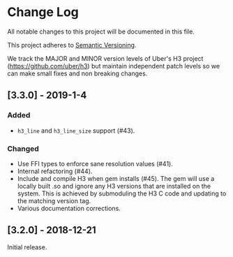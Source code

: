 # Change Log

All notable changes to this project will be documented in this file.

This project adheres to [Semantic Versioning](http://semver.org/).

We track the MAJOR and MINOR version levels of Uber's H3 project (https://github.com/uber/h3) but maintain independent patch levels so we can make small fixes and non breaking changes.

## [3.3.0] - 2019-1-4
### Added
- `h3_line` and `h3_line_size` support (#43).
### Changed
- Use FFI types to enforce sane resolution values (#41).
- Internal refactoring (#44).
- Include and compile H3 when gem installs (#45). The gem will use a locally built .so and ignore any H3 versions that are installed on the system. This is achieved by submoduling the H3 C code and updating to the matching version tag.
- Various documentation corrections.

## [3.2.0] - 2018-12-21

Initial release.